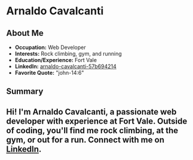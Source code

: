 # Arnaldo Cavalcanti

## About Me

- **Occupation:** Web Developer
- **Interests:** Rock climbing, gym, and running
- **Education/Experience:** Fort Vale
- **LinkedIn:** [arnaldo-cavalcanti-57b694214](https://www.linkedin.com/in/arnaldo-cavalcanti-57b694214/)
- **Favorite Quote:** "john-14:6"

## Summary

Hi! I'm Arnaldo Cavalcanti, a passionate web developer with experience at Fort Vale. Outside of coding, you'll find me rock climbing, at the gym, or out for a run. Connect with me on [LinkedIn](https://www.linkedin.com/in/arnaldo-cavalcanti-57b694214/).
---
